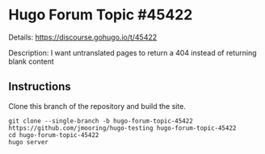 # Hugo Forum Topic #45422

Details: <https://discourse.gohugo.io/t/45422>

Description: I want untranslated pages to return a 404 instead of returning blank content

## Instructions

Clone this branch of the repository and build the site.

```text
git clone --single-branch -b hugo-forum-topic-45422 https://github.com/jmooring/hugo-testing hugo-forum-topic-45422
cd hugo-forum-topic-45422
hugo server
```
